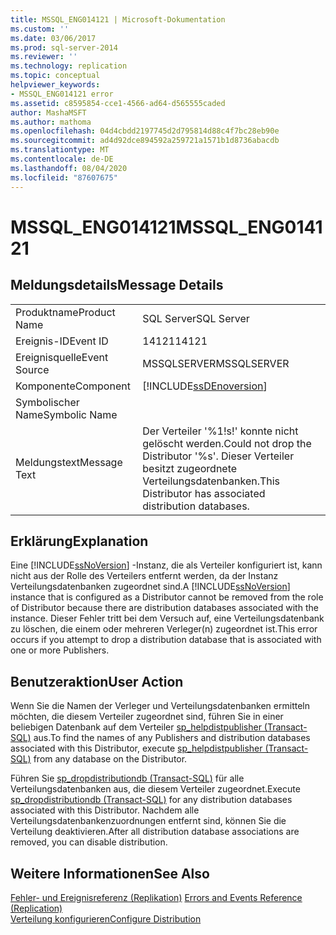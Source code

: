 ```yaml
---
title: MSSQL_ENG014121 | Microsoft-Dokumentation
ms.custom: ''
ms.date: 03/06/2017
ms.prod: sql-server-2014
ms.reviewer: ''
ms.technology: replication
ms.topic: conceptual
helpviewer_keywords:
- MSSQL_ENG014121 error
ms.assetid: c8595854-cce1-4566-ad64-d565555caded
author: MashaMSFT
ms.author: mathoma
ms.openlocfilehash: 04d4cbdd2197745d2d795814d88c4f7bc28eb90e
ms.sourcegitcommit: ad4d92dce894592a259721a1571b1d8736abacdb
ms.translationtype: MT
ms.contentlocale: de-DE
ms.lasthandoff: 08/04/2020
ms.locfileid: "87607675"
---
```

# <a name="mssql_eng014121"></a><span data-ttu-id="7ec8a-102">MSSQL_ENG014121</span><span class="sxs-lookup"><span data-stu-id="7ec8a-102">MSSQL_ENG014121</span></span>
    
## <a name="message-details"></a><span data-ttu-id="7ec8a-103">Meldungsdetails</span><span class="sxs-lookup"><span data-stu-id="7ec8a-103">Message Details</span></span>  
  
|||  
|-|-|  
|<span data-ttu-id="7ec8a-104">Produktname</span><span class="sxs-lookup"><span data-stu-id="7ec8a-104">Product Name</span></span>|<span data-ttu-id="7ec8a-105">SQL Server</span><span class="sxs-lookup"><span data-stu-id="7ec8a-105">SQL Server</span></span>|  
|<span data-ttu-id="7ec8a-106">Ereignis-ID</span><span class="sxs-lookup"><span data-stu-id="7ec8a-106">Event ID</span></span>|<span data-ttu-id="7ec8a-107">14121</span><span class="sxs-lookup"><span data-stu-id="7ec8a-107">14121</span></span>|  
|<span data-ttu-id="7ec8a-108">Ereignisquelle</span><span class="sxs-lookup"><span data-stu-id="7ec8a-108">Event Source</span></span>|<span data-ttu-id="7ec8a-109">MSSQLSERVER</span><span class="sxs-lookup"><span data-stu-id="7ec8a-109">MSSQLSERVER</span></span>|  
|<span data-ttu-id="7ec8a-110">Komponente</span><span class="sxs-lookup"><span data-stu-id="7ec8a-110">Component</span></span>|[!INCLUDE[ssDEnoversion](../../includes/ssdenoversion-md.md)]|  
|<span data-ttu-id="7ec8a-111">Symbolischer Name</span><span class="sxs-lookup"><span data-stu-id="7ec8a-111">Symbolic Name</span></span>||  
|<span data-ttu-id="7ec8a-112">Meldungstext</span><span class="sxs-lookup"><span data-stu-id="7ec8a-112">Message Text</span></span>|<span data-ttu-id="7ec8a-113">Der Verteiler '%1!s!' konnte nicht gelöscht werden.</span><span class="sxs-lookup"><span data-stu-id="7ec8a-113">Could not drop the Distributor '%s'.</span></span> <span data-ttu-id="7ec8a-114">Dieser Verteiler besitzt zugeordnete Verteilungsdatenbanken.</span><span class="sxs-lookup"><span data-stu-id="7ec8a-114">This Distributor has associated distribution databases.</span></span>|  
  
## <a name="explanation"></a><span data-ttu-id="7ec8a-115">Erklärung</span><span class="sxs-lookup"><span data-stu-id="7ec8a-115">Explanation</span></span>  
 <span data-ttu-id="7ec8a-116">Eine [!INCLUDE[ssNoVersion](../../includes/ssnoversion-md.md)] -Instanz, die als Verteiler konfiguriert ist, kann nicht aus der Rolle des Verteilers entfernt werden, da der Instanz Verteilungsdatenbanken zugeordnet sind.</span><span class="sxs-lookup"><span data-stu-id="7ec8a-116">A [!INCLUDE[ssNoVersion](../../includes/ssnoversion-md.md)] instance that is configured as a Distributor cannot be removed from the role of Distributor because there are distribution databases associated with the instance.</span></span> <span data-ttu-id="7ec8a-117">Dieser Fehler tritt bei dem Versuch auf, eine Verteilungsdatenbank zu löschen, die einem oder mehreren Verleger(n) zugeordnet ist.</span><span class="sxs-lookup"><span data-stu-id="7ec8a-117">This error occurs if you attempt to drop a distribution database that is associated with one or more Publishers.</span></span>  
  
## <a name="user-action"></a><span data-ttu-id="7ec8a-118">Benutzeraktion</span><span class="sxs-lookup"><span data-stu-id="7ec8a-118">User Action</span></span>  
 <span data-ttu-id="7ec8a-119">Wenn Sie die Namen der Verleger und Verteilungsdatenbanken ermitteln möchten, die diesem Verteiler zugeordnet sind, führen Sie in einer beliebigen Datenbank auf dem Verteiler [sp_helpdistpublisher &#40;Transact-SQL&#41;](/sql/relational-databases/system-stored-procedures/sp-helpdistpublisher-transact-sql) aus.</span><span class="sxs-lookup"><span data-stu-id="7ec8a-119">To find the names of any Publishers and distribution databases associated with this Distributor, execute [sp_helpdistpublisher &#40;Transact-SQL&#41;](/sql/relational-databases/system-stored-procedures/sp-helpdistpublisher-transact-sql) from any database on the Distributor.</span></span>  
  
 <span data-ttu-id="7ec8a-120">Führen Sie [sp_dropdistributiondb &#40;Transact-SQL&#41;](/sql/relational-databases/system-stored-procedures/sp-dropdistributiondb-transact-sql) für alle Verteilungsdatenbanken aus, die diesem Verteiler zugeordnet.</span><span class="sxs-lookup"><span data-stu-id="7ec8a-120">Execute [sp_dropdistributiondb &#40;Transact-SQL&#41;](/sql/relational-databases/system-stored-procedures/sp-dropdistributiondb-transact-sql) for any distribution databases associated with this Distributor.</span></span> <span data-ttu-id="7ec8a-121">Nachdem alle Verteilungsdatenbankenzuordnungen entfernt sind, können Sie die Verteilung deaktivieren.</span><span class="sxs-lookup"><span data-stu-id="7ec8a-121">After all distribution database associations are removed, you can disable distribution.</span></span>  
  
## <a name="see-also"></a><span data-ttu-id="7ec8a-122">Weitere Informationen</span><span class="sxs-lookup"><span data-stu-id="7ec8a-122">See Also</span></span>  
 <span data-ttu-id="7ec8a-123">[Fehler- und Ereignisreferenz &#40;Replikation&#41;](errors-and-events-reference-replication.md) </span><span class="sxs-lookup"><span data-stu-id="7ec8a-123">[Errors and Events Reference &#40;Replication&#41;](errors-and-events-reference-replication.md) </span></span>  
 [<span data-ttu-id="7ec8a-124">Verteilung konfigurieren</span><span class="sxs-lookup"><span data-stu-id="7ec8a-124">Configure Distribution</span></span>](configure-distribution.md)  
  
  
